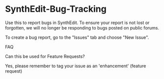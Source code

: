 # SynthEdit-Bug-Tracking
Use this to report bugs in SynthEdit.
To ensure your report is not lost or forgotten, we will no longer be responding to bugs posted on public forums.

To create a bug report, go to the "Issues" tab and choose "New Issue".


FAQ

Can this be used for Feature Requests?

Yes, please remember to tag your issue as an 'enhancement' (feature request)
